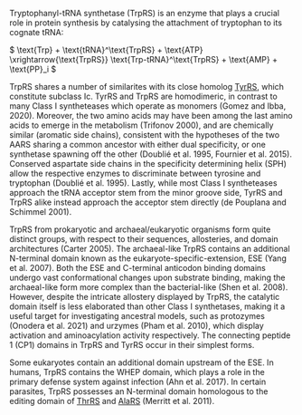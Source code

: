 
Tryptophanyl-tRNA synthetase (TrpRS) is an enzyme that plays a crucial role in protein synthesis by catalysing the attachment of tryptophan to its cognate tRNA:




$ \text{Trp} + \text{tRNA}^\text{TrpRS} + \text{ATP} \xrightarrow{\text{TrpRS}} \text{Trp-tRNA}^\text{TrpRS} + \text{AMP} + \text{PP}_i  $




TrpRS shares a number of similarites with its close homolog [TyrRS](/class1/tyr), which constitute subclass Ic.
TyrRS and TrpRS are homodimeric, in contrast to many Class I syntheteases which operate as monomers (Gomez and Ibba, 2020).
Moreover, the two amino acids may have been among the last amino acids to emerge in the metabolism (Trifonov 2000), 
and are chemically similar (aromatic side chains), consistent with the hypotheses of the two AARS sharing a common ancestor with either dual specificity, or one synthetase spawning off the other (Doublié et al. 1995, Fournier et al. 2015).
Conserved aspartate side chains in the specificity determining helix (SPH) allow the respective enzymes to discriminate between tyrosine and tryptophan (Doublié et al. 1995).
Lastly, while most Class I syntheteases approach the tRNA acceptor stem from the minor groove side, TyrRS and TrpRS alike instead approach the acceptor stem directly (de Pouplana and Schimmel 2001).



TrpRS from prokaryotic and archaeal/eukaryotic organisms form quite distinct groups, with respect to their sequences, allosteries, and domain architectures (Carter 2005).
The archaeal-like TrpRS contains an additional N-terminal domain known as the eukaryote-specific-extension, ESE (Yang et al. 2007).
Both the ESE and C-terminal anticodon binding domains undergo vast conformational changes upon substrate binding, making the archaeal-like form more complex than the bacterial-like (Shen et al. 2008).
However, despite the intricate allostery displayed by TrpRS, the catalytic domain itself is less elaborated than other Class I synthetases, making it a useful target for investigating
ancestral models, such as  protozymes (Onodera et al. 2021) and urzymes (Pham et al. 2010), which display activation and aminoacylation activity respectively. 
The connecting peptide 1 (CP1) domains in TrpRS and TyrRS occur in their simplest forms.




Some eukaryotes contain an additional domain upstream of the ESE.
In humans, TrpRS contains the WHEP domain, which plays a role in the primary defense system against infection (Ahn et al. 2017).
In certain parasites, TrpRS possesses an N-terminal domain homologous to the editing domain of [ThrRS](/class2/thr) and [AlaRS](/class2/ala) (Merritt et al. 2011).


